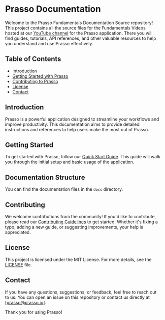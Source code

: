 # Prasso Documentation

Welcome to the Prasso Fundamentals Documentation Source repository! This project contains all the source files for the Fundamentals Videos hosted at our [YouTube channel](https://www.youtube.com/channel/UCgyM3pGU953CX4USf9Qvfvw) for the Prasso application. There you will find guides, tutorials, API references, and other valuable resources to help you understand and use Prasso effectively.

## Table of Contents

- [Introduction](#introduction)
- [Getting Started with Prasso](#getting-started)
- [Contributing to Prasso](#contributing)
- [License](#license)
- [Contact](#contact)

## Introduction

Prasso is a powerful application designed to streamline your workflows and improve productivity. This documentation aims to provide detailed instructions and references to help users make the most out of Prasso.

## Getting Started

To get started with Prasso, follow our [Quick Start Guide](https://github.com/prasso/prasso_api/blob/master/docs/getting-started.md). This guide will walk you through the initial setup and basic usage of the application.

## Documentation Structure



You can find the documentation files in the `docs` directory.

## Contributing

We welcome contributions from the community! If you'd like to contribute, please read our [Contributing Guidelines](https://github.com/prasso/prasso_api/blob/master/docs/contributing.md) to get started. Whether it's fixing a typo, adding a new guide, or suggesting improvements, your help is appreciated.

## License

This project is licensed under the MIT License. For more details, see the [LICENSE](https://github.com/prasso/prasso_api/blob/master/docs/license.md) file.

## Contact

If you have any questions, suggestions, or feedback, feel free to reach out to us. You can open an issue on this repository or contact us directly at [prasso@prasso.io].

Thank you for using Prasso!


